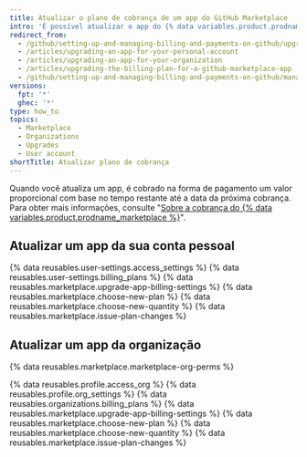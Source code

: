 ```yaml
---
title: Atualizar o plano de cobrança de um app do GitHub Marketplace
intro: 'É possível atualizar o app do {% data variables.product.prodname_marketplace %} para um plano diferente a qualquer momento.'
redirect_from:
  - /github/setting-up-and-managing-billing-and-payments-on-github/upgrading-the-billing-plan-for-a-github-marketplace-app
  - /articles/upgrading-an-app-for-your-personal-account
  - /articles/upgrading-an-app-for-your-organization
  - /articles/upgrading-the-billing-plan-for-a-github-marketplace-app
  - /github/setting-up-and-managing-billing-and-payments-on-github/managing-billing-for-github-marketplace-apps/upgrading-the-billing-plan-for-a-github-marketplace-app
versions:
  fpt: '*'
  ghec: '*'
type: how_to
topics:
  - Marketplace
  - Organizations
  - Upgrades
  - User account
shortTitle: Atualizar plano de cobrança
---
```


Quando você atualiza um app, é cobrado na forma de pagamento um valor proporcional com base no tempo restante até a data da próxima cobrança. Para obter mais informações, consulte "[Sobre a cobrança do {% data variables.product.prodname_marketplace %}](/articles/about-billing-for-github-marketplace)".

## Atualizar um app da sua conta pessoal

{% data reusables.user-settings.access_settings %}
{% data reusables.user-settings.billing_plans %}
{% data reusables.marketplace.upgrade-app-billing-settings %}
{% data reusables.marketplace.choose-new-plan %}
{% data reusables.marketplace.choose-new-quantity %}
{% data reusables.marketplace.issue-plan-changes %}

## Atualizar um app da organização

{% data reusables.marketplace.marketplace-org-perms %}

{% data reusables.profile.access_org %}
{% data reusables.profile.org_settings %}
{% data reusables.organizations.billing_plans %}
{% data reusables.marketplace.upgrade-app-billing-settings %}
{% data reusables.marketplace.choose-new-plan %}
{% data reusables.marketplace.choose-new-quantity %}
{% data reusables.marketplace.issue-plan-changes %}
